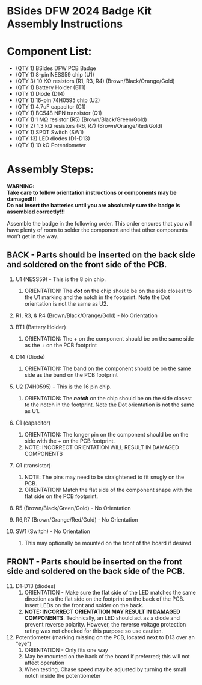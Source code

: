 # BSides DFW 2024 Badge Kit Assembly Instructions

# Component List: 

* (QTY 1\) BSides DFW PCB Badge  
* (QTY 1\) 8-pin NESS59 chip (U1)   
* (QTY 3\) 10 KΩ resistors (R1, R3, R4) (Brown/Black/Orange/Gold)  
* (QTY 1\) Battery Holder (BT1)  
* (QTY 1\) Diode (D14)  
* (QTY 1\) 16-pin 74H0595 chip (U2)   
* (QTY 1\) 4.7uF capacitor (C1)  
* (QTY 1\) BC548 NPN transistor (Q1)  
* (QTY 1\) 1 MΩ resistor (R5) (Brown/Black/Green/Gold)  
* (QTY 2\) 1.3 kΩ resistors (R6, R7) (Brown/Orange/Red/Gold)   
* (QTY 1\) SPDT Switch (SW1)   
* (QTY 13\) LED diodes (D1-D13)  
* (QTY 1\) 10 kΩ Potentiometer 

# Assembly Steps: 

**WARNING:**   
**Take care to follow orientation instructions or components may be damaged\!\!\!**  
**Do not insert the batteries until you are absolutely sure the badge is assembled correctly\!\!\!**

Assemble the badge in the following order. This order ensures that you will have plenty of room to solder the component and that other components won’t get in the way. 

## BACK \- Parts should be inserted on the back side and soldered on the front side of the PCB.

1. U1 (NESS59)  \- This is the 8 pin chip.   
   1. ORIENTATION: The ***dot*** on the chip should be on the side closest to the U1 marking and the notch in the footprint. Note the Dot orientation is not the same as U2. 
        
2. R1, R3, & R4 (Brown/Black/Orange/Gold) \- No Orientation  
3. BT1 (Battery Holder)  
   1. ORIENTATION: The \+ on the component should be on the same side as the \+ on the PCB footprint  
4. D14 (Diode)  
   1. ORIENTATION: The band on the component should be on the same side as the band on the PCB footprint  
5. U2 (74H0595) \- This is the 16 pin chip.  
   1. ORIENTATION: The ***notch*** on the chip should be on the side closest to the notch in the footprint. Note the Dot orientation is not the same as U1.
6. C1 (capacitor)  
   1. ORIENTATION: The longer pin on the component should be on the side with the \+ on the PCB footprint.  
   2. NOTE: INCORRECT ORIENTATION WILL RESULT IN DAMAGED COMPONENTS  
7. Q1 (transistor)  
   1. NOTE: The pins may need to be straightened to fit snugly on the PCB.  
   2. ORIENTATION: Match the flat side of the component shape with the flat side on the PCB footprint.  
8. R5 (Brown/Black/Green/Gold) \- No Orientation  
9. R6,R7 (Brown/Orange/Red/Gold) \- No Orientation  
10. SW1 (Switch) \- No Orientation
    1. This may optionally be mounted on the front of the board if desired
    

## FRONT \- Parts should be inserted on the front side and soldered on the back side of the PCB.

11. D1-D13 (diodes)  
    1. ORIENTATION \- Make sure the flat side of the LED matches the same direction as the flat side on the footprint on the back of the PCB. Insert LEDs on the front and solder on the back.   
    2. **NOTE: INCORRECT ORIENTATION MAY RESULT IN DAMAGED COMPONENTS**. Technically, an LED should act as a diode and prevent reverse polarity. However, the reverse voltage protection rating was not checked for this purpose so use caution.
12. Potentiometer (marking missing on the PCB, located next to D13 over an "eye")  
    1. ORIENTATION \- Only fits one way
    2. May be mounted on the back of the board if preferred; this will not affect operation
    3. When testing, Chase speed may be adjusted by turning the small notch inside the potentiometer
